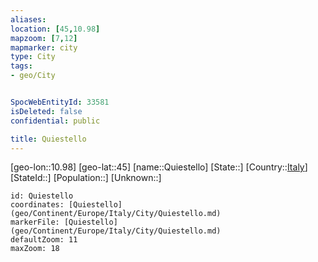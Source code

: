 ```yaml
---
aliases: 
location: [45,10.98]
mapzoom: [7,12] 
mapmarker: city 
type: City
tags:
- geo/City


SpocWebEntityId: 33581
isDeleted: false
confidential: public

title: Quiestello
---
```

[geo-lon::10.98]
[geo-lat::45]
[name::Quiestello]
[State::]
[Country::[Italy](geo/Continent/Europe/Italy.md)]
[StateId::]
[Population::]
[Unknown::]


```leaflet
id: Quiestello
coordinates: [Quiestello](geo/Continent/Europe/Italy/City/Quiestello.md)
markerFile: [Quiestello](geo/Continent/Europe/Italy/City/Quiestello.md)
defaultZoom: 11 
maxZoom: 18
```


